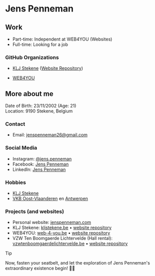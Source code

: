 # Jens Penneman

## Work
- Part-time: Independent at WEB4YOU (Websites)
- Full-time: Looking for a job

### GitHub Organizations
- [KLJ Stekene](https://github.com/KLJ-Stekene) ([Website Repository](https://github.com/KLJ-Stekene/KLJ-Stekene))

- [WEB4YOU](https://github.com/WEB4YOU-BE)

## More about me

Date of Birth: 23/11/2002 (Age: 21)  
Location: 9190 Stekene, Belgium

### Contact
- Email: [jenspenneman26@gmail.com](mailto:jenspenneman26@gmail.com)

### Social Media
- Instagram: [@jens.penneman](https://www.instagram.com/jens.penneman/)
- Facebook: [Jens Penneman](https://www.facebook.com/PennemanJens)
- LinkedIn: [Jens Penneman](https://www.linkedin.com/in/jenspenneman/)

### Hobbies
- [KLJ Stekene](https://kljstekene.be)
- [VKB Oost-Vlaanderen](https://www.klj.be/bovenlokale-vrijwilligers/werkgroepen-oost-vlaanderen/vkb) en [Antwerpen](https://www.klj.be/bovenlokale-vrijwilligers/werkgroepen-antwerpen/vkb)

### Projects (and websites)
- Personal website: [jenspenneman.com](https://jenspenneman.com)
- KLJ Stekene: [kljstekene.be](https://kljstekene.be) • [website repository](https://github.com/KLJ-Stekene/KLJ-Stekene)
- WEB4YOU: [web-4-you.be](https://web-4-you.be) • [website repository](https://github.com/WEB4YOU-BE/web4you-www)
- VZW Ten Boomgaerde Lichtervelde (Hall rental): [vzwtenboomgaerdelichtervelde.be](https://www.vzwtenboomgaerdelichtervelde.be/) • [website repository](https://github.com/WEB4YOU-BE/P007-TenBoomgaerde)


> [!TIP]
> Now, fasten your seatbelt, and let the exploration of Jens Penneman's extraordinary existence begin! 🚀✨
